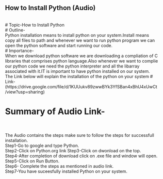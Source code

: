 ## How to Install Python (Audio)
<br>
# Topic-How to Install Python<br>
# Outline-
<br>
Python installation means to install python on your system.Install means copy all files to path and whenever we want to run python program we can open the python software and start running our code.
<br>
# Importance-
<br>
When we download python software we are downloading a compliation of C libraries that comprises python language.Also whenever we want to complie our python code we need the python interpreter and all the libarray associated with it.IT is important to have python installed on our system.
The Link below will explain the installation of the python on your system
# Link-
(https://drive.google.com/file/d/1KUUukv89zwwBYk3YfSBan4xBhU4xUwCt/view?usp=sharing)
<br>

# Summary of Audio Link-
<br><br>
The Audio contains the steps make sure to follow the steps for successfull installation.<br>
Step1-Go to google and type Python.<br>
Step2-Click on Python.org link<bt>
Step3-Click on dwonload on the top.<br>
Step4-After completion of download click on .exe file and window will open.<br>
Step5-Click on Run Button.<br>
Step6- Complete the steps as mentioned in audio link.<br>
Step7-You have suceesfully installed Python on your system.<br>